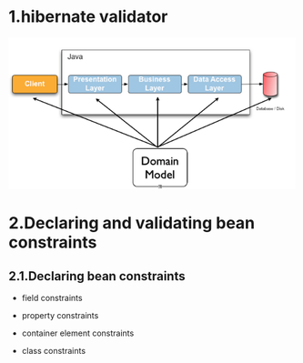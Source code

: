 # 1.hibernate validator
![img.png](img.png)

# 2.Declaring and validating bean constraints
## 2.1.Declaring bean constraints
* field constraints
  
* property constraints
* container element constraints
* class constraints



